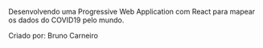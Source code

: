 Desenvolvendo uma Progressive Web Application com React 
para mapear os dados do COVID19 pelo mundo.

Criado por: Bruno Carneiro